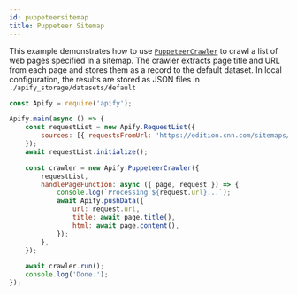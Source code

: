 ```yaml
---
id: puppeteersitemap
title: Puppeteer Sitemap
---
```


This example demonstrates how to use [`PuppeteerCrawler`](../api/puppeteercrawler) to crawl a list of web pages
specified in a sitemap. The crawler extracts page title and URL from each page
and stores them as a record to the default dataset.
In local configuration, the results are stored as JSON files in `./apify_storage/datasets/default`
```javascript
const Apify = require('apify');

Apify.main(async () => {
    const requestList = new Apify.RequestList({
        sources: [{ requestsFromUrl: 'https://edition.cnn.com/sitemaps/cnn/news.xml' }],
    });
    await requestList.initialize();

    const crawler = new Apify.PuppeteerCrawler({
        requestList,
        handlePageFunction: async ({ page, request }) => {
            console.log(`Processing ${request.url}...`);
            await Apify.pushData({
                url: request.url,
                title: await page.title(),
                html: await page.content(),
            });
        },
    });

    await crawler.run();
    console.log('Done.');
});
```